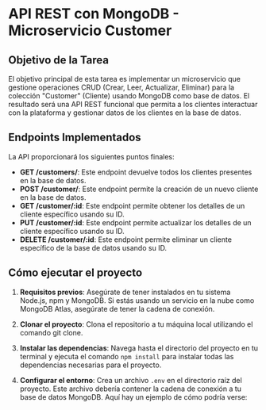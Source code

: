 # API REST con MongoDB - Microservicio Customer

## Objetivo de la Tarea

El objetivo principal de esta tarea es implementar un microservicio que gestione operaciones CRUD (Crear, Leer, Actualizar, Eliminar) para la colección "Customer" (Cliente) usando MongoDB como base de datos. El resultado será una API REST funcional que permita a los clientes interactuar con la plataforma y gestionar datos de los clientes en la base de datos.

## Endpoints Implementados

La API proporcionará los siguientes puntos finales:

- **GET /customers/**: Este endpoint devuelve todos los clientes presentes en la base de datos.
- **POST /customer/**: Este endpoint permite la creación de un nuevo cliente en la base de datos.
- **GET /customer/:id**: Este endpoint permite obtener los detalles de un cliente específico usando su ID.
- **PUT /customer/:id**: Este endpoint permite actualizar los detalles de un cliente específico usando su ID.
- **DELETE /customer/:id**: Este endpoint permite eliminar un cliente específico de la base de datos usando su ID.

## Cómo ejecutar el proyecto

1. **Requisitos previos**: Asegúrate de tener instalados en tu sistema Node.js, npm y MongoDB. Si estás usando un servicio en la nube como MongoDB Atlas, asegúrate de tener la cadena de conexión.

2. **Clonar el proyecto**: Clona el repositorio a tu máquina local utilizando el comando git clone.

3. **Instalar las dependencias**: Navega hasta el directorio del proyecto en tu terminal y ejecuta el comando `npm install` para instalar todas las dependencias necesarias para el proyecto.

4. **Configurar el entorno**: Crea un archivo `.env` en el directorio raíz del proyecto. Este archivo debería contener la cadena de conexión a tu base de datos MongoDB. Aquí hay un ejemplo de cómo podría verse:


